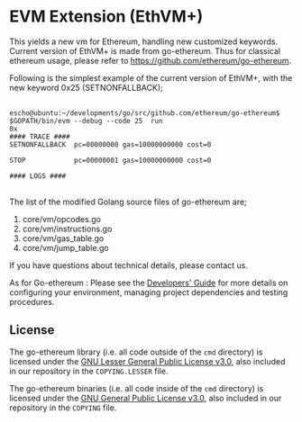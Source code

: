 # EVM Extension (EthVM+)

This yields a new vm for Ethereum, handling new customized keywords. 
Current version of EthVM+ is made from go-ethereum. Thus for classical ethereum usage, please refer to https://github.com/ethereum/go-ethereum.


Following is the simplest example of the current version of EthVM+, with the new keyword 0x25 (SETNONFALLBACK);
<pre> <code>
escho@ubuntu:~/developments/go/src/github.com/ethereum/go-ethereum$ $GOPATH/bin/evm --debug --code 25  run 
0x
#### TRACE ####
SETNONFALLBACK  pc=00000000 gas=10000000000 cost=0

STOP            pc=00000001 gas=10000000000 cost=0

#### LOGS ####
</code> </pre>


The list of the modified Golang source files of go-ethereum are;
1. core/vm/opcodes.go
2. core/vm/instructions.go
3. core/vm/gas_table.go
4. core/vm/jump_table.go

If you have questions about technical details, please contact us.


As for Go-ethereum : Please see the [Developers' Guide](https://github.com/ethereum/go-ethereum/wiki/Developers'-Guide)
for more details on configuring your environment, managing project dependencies and testing procedures.

## License

The go-ethereum library (i.e. all code outside of the `cmd` directory) is licensed under the
[GNU Lesser General Public License v3.0](https://www.gnu.org/licenses/lgpl-3.0.en.html), also
included in our repository in the `COPYING.LESSER` file.

The go-ethereum binaries (i.e. all code inside of the `cmd` directory) is licensed under the
[GNU General Public License v3.0](https://www.gnu.org/licenses/gpl-3.0.en.html), also included
in our repository in the `COPYING` file.
